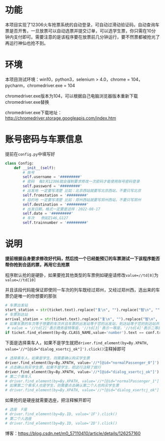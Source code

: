 # 功能

本项目实现了12306火车抢票系统的自动登录，可自动过滑动验证码，自动查询车票是否开售，一旦放票可以自动选票并提交订单，可以选学生票，你只需在10分钟内支付即可。需要注意的是该程序要在放票前几分钟运行，要不然票都被抢光了再运行神仙也抢不到。

# 环境

本项目测试环境：win10，python3，selenium > 4.0，chrome = 104，pycharm，chromedriver.exe = 104

chromedriver.exe版本为104，可以根据自己电脑浏览器版本重新下载chromedriver.exe替换

chromedriver.exe下载地址：http://chromedriver.storage.googleapis.com/index.htm

# 账号密码与车票信息

提前在`config.py`中填写好

```python
class Config:
    def __init__(self):
        # 账号
        self.username = '#########'
        # 密码  每3天12306就会强制要求修改一次密码才能使用账号密码登录
        self.password = '#########'
        # 出发地 一定要写清楚 比如：北京西站就要写北京西站，不要只写北京
        self.fromstation = '#########'
        # 目的地 一定要写清楚 比如：郑州西站就要写郑州西站，不要只写郑州
        self.destination = '#########'
        # 出发日期，格式一定要是这样：2022-08-17
        self.date = '#########'
        # 车次   例如Z146,G127
        self.trainnumber = '#########'
```



# 说明

**提前根据自身要求修改好代码，然后找一个已经能预订的车票测试一下该程序能否帮你抢到合适的票，再用它去抢票**



程序默认抢的是硬卧，如果要抢其他类型的车票例如硬座请修改`value=//td[8]`为`value=//td[10]`

并且该段代码能保证即使同一车次的列车既经过郑州，又经过郑州西，选出来的车票仍是唯一的你想要的那张

```python
# 车票出发站
start_station = str(ticket.text).replace("复\n", "").replace("智\n", "").split('\n')[1]
# 车票到达站
arrival_station = str(ticket.text).replace("复\n", "").replace("智\n", "").split('\n')[2]
# 如果车票的车次等于想要的车次并且车票的出发站等于您的出发站，到达站等于您的到达站并且硬卧的状态不是候补则点击预订，这样可使得车票唯一
 # value = '//td[2]'表示商务座特等座，'//td[3]'表示一等座，'//td[4]'表示二等座，'//td[5]'表示高级软卧，'//td[6]'表示软卧 ，'//td[7]'表示动卧，'//td[8]'表示硬卧，'//td[9]'表示软座，td[10]表示硬座
if ticket.find_element(by=By.CLASS_NAME,value='number').text == conf.trainnumber and start_station == conf.fromstation and arrival_station == conf.destination and ticket.find_element(by=By.XPATH, value='//td[8]').text != "候补":

```

下面是选择乘车人，如果不是学生就把`driver.find_element(by=By.XPATH, value='//*[@id="dialog_xsertcj_ok"]').click()`注释掉即可

```python
# 选择乘车人，如果是学生，则需要确认购买学生票
driver.find_element(by=By.XPATH, value='//*[@id="normalPassenger_0"]').click()
# 点击确认购买学生票，如果不是学生，把这行注释了就行
driver.find_element(by=By.XPATH, value='//*[@id="dialog_xsertcj_ok"]').click()
# 第二个乘车人
# driver.find_element(by=By.XPATH, value='//*[@id="normalPassenger_1"]').click()
# 如果第二个乘车人也是学生，则需要点击确认第二个人也购买学生票
# driver.find_element(by=By.XPATH, value='//*[@id="dialog_xsertcj_ok"]').click()
```

如果抢的是硬座就需要选座，把注释解开即可

```python
# 选座  F座
# driver.find_element(by=By.ID, value='1F').click()
# 第二个人选座
# driver.find_element(by=By.ID, value='2D').click()
```

博客：https://blog.csdn.net/m0_57110410/article/details/126257160
